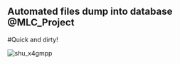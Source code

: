 ## Automated files dump into database @MLC_Project

#Quick and dirty!

![shu_x4gmpp](https://user-images.githubusercontent.com/29908343/37148839-202de94a-22cc-11e8-8748-12594bc8994b.png)
